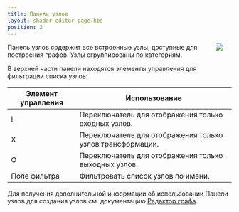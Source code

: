 ```yaml
---
title: Панель узлов
layout: shader-editor-page.hbs
position: 2
---
```


<img loading="lazy" src="/images/shader-editor/nodes-pane.png" style="float: right; padding: 20px; padding-top: 0px;">

Панель узлов содержит все встроенные узлы, доступные для построения графов. Узлы сгруппированы по категориям.

В верхней части панели находятся элементы управления для фильтрации списка узлов:

| Элемент управления | Использование |
|---|---|
| I | Переключатель для отображения только входных узлов. |
| X | Переключатель для отображения только узлов трансформации. |
| O | Переключатель для отображения только выходных узлов. |
| Поле фильтра | Фильтровать список узлов по имени. |

Для получения дополнительной информации об использовании Панели узлов для создания узлов см. документацию [Редактор графа][1].

[1]: /shader-editor/window-layout/graph-editor